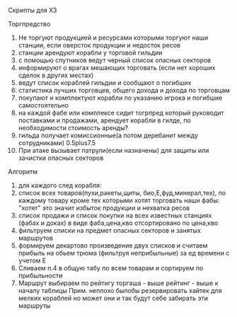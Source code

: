 Скрипты для Х3

Торгпредство

1. Не торгуют продукцией и ресурсами которыми торгуют наши станции, если 
	оверсток продукции и недосток ресов 
2. станции арендуют корабли  у торговой гильдии
3. с помощью спутников ведут черный список опасных секторов
4. информируют о врагах мешающих торговать (если нет хороших сделок в других местах)
5. ведут список кораблей гильдии и сообщают о погибших
6. статистика лучших торговцев, общего дохода и дохода по торговцам
7. покупают и комплектуют корабли по указанию игрока и погибшие самостоятельно
8. на каждой фабе или комплексе сидит тогрпред который руководит поставками
	и продажами, арендует корабли в гилде, по необходимости
	стоимость аренды?
9. гильда получает комиссионные(а потом деребанит между сотрудниками) 0.5plus7.5
10. При атаке вызывает патрули(если назначены) для защиты или зачистки
	опасных секторов


Алгоритм
1. для каждого след корабля:
2. список всех товаров(пухи,ракеты,щиты, био,Е,фуд,минерал,тех), 
   по каждому товару кроме тех которыми хотят торговать наши фабы:
	"хотят" это значит избыток продукции и нехватка ресов
3. список продажи и список покупки на всех известных
   станциях (фабах и доках) в виде фаба,цена,кво
   отсортировано по цена,кво
3. фильтруем списки на предмет опасных секторов и занятых маршрутов
4. формируем декартово произведение двух списков и считаем прибыль 
	на обьем трюма (фильтруя неприбыльные) за ед времени с учетом Е
5. Сливаем п.4 в общую табу по всем товарам и сортируем по прибыльности
6. Маршрут выбираем по рейтигу торгаша - выше рейтинг - выше к началу таблицы
Прим. неплохо былобы резервировать хайтек для мелких кораблей но может они и так
   будут себе забирать эти маршруты
